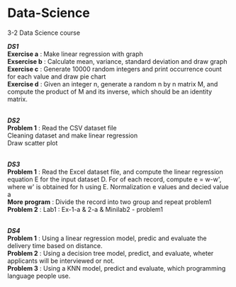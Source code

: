 # Data-Science
3-2 Data Science course

<b><em>DS1<br></em></b>
<b>Exercise a</b> : Make linear regression with graph<br>
<b>Exsercise b</b> : Calculate mean, variance, standard deviation and draw graph<br>
<b>Exercise c</b> : Generate 10000 random integers and print occurrence count for each value and draw pie chart<br>
<b>Exercise d</b> : Given an integer n, generate a random n by n matrix M, and compute the product of M and its inverse, which should be an identity matrix.<br><br>


<b><em>DS2<br></em></b>
<b>Problem 1</b> :
Read the CSV dataset file<br>
Cleaning dataset and make linear regression<br>
Draw scatter plot<br><br>

<b><em>DS3<br></em></b>
<b>Problem 1</b> : Read the Excel dataset file, and compute the linear regression equation E for the input dataset D. For of each record, compute e = w-w', where w' is obtained for h using E. Normalization e values and decied value a <br>
<b>More program</b> : Divide the record into two group and repeat problem1<br>
<b>Problem 2</b> : Lab1 : Ex-1-a & 2-a & Minilab2 - problem1<br><br>

<b><em>DS4<br></em></b>
<b>Problem 1</b> : Using a linear regression model, predic and evaluate the delivery time based on distance.<br>
<b>Problem 2</b> : Using a decision tree model, predict, and evaluate, wheter applicants will be interviewed or not.<br>
<b>Problem 3</b> : Using a KNN model, predict and evaluate, which programming language people use.<br><br>
